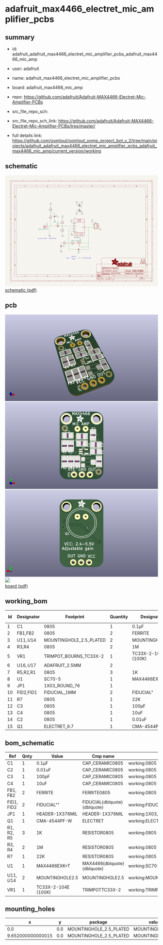 # adafruit_max4466_electret_mic_amplifier_pcbs
 
## summary 
* id: adafruit_adafruit_max4466_electret_mic_amplifier_pcbs_adafruit_max4466_mic_amp
* user: adafruit
* name: adafruit_max4466_electret_mic_amplifier_pcbs
* board: adafruit_max4466_mic_amp
* repo: https://github.com/adafruit/Adafruit-MAX4466-Electret-Mic-Amplifier-PCBs



* src_file_repo_sch: 
* src_file_repo_sch_link: https://github.com/adafruit/Adafruit-MAX4466-Electret-Mic-Amplifier-PCBs/tree/master/
* full details link: https://github.com/oomlout/oomlout_oomp_project_bot_v_2/tree/main/projects/adafruit_adafruit_max4466_electret_mic_amplifier_pcbs_adafruit_max4466_mic_amp/current_version/working  

## schematic  
![](working_schematic_600.png)  
[schematic (pdf)](working_schematic.pdf)  

## pcb  
![](working_3d_600.png) 
![](working_3d_front_600.png)  
![](working_3d_back_600.png)  
![](working_600.png)  
[board (pdf)](working.pdf)  

## working_bom
| Id | Designator | Footprint | Quantity | Designation | Supplier and ref |  | None | 
| --- | --- | --- | --- | --- | --- | --- | --- | 
| 1 | C1 | 0805 | 1 | 0.1µF |  |  | [''] | 
| 2 | FB1,FB2 | 0805 | 2 | FERRITE |  |  | [''] | 
| 3 | U$11,U$14 | MOUNTINGHOLE_2.5_PLATED | 2 | MOUNTINGHOLE2.5 |  |  | [''] | 
| 4 | R3,R4 | 0805 | 2 | 1M |  |  | [''] | 
| 5 | VR1 | TRIMPOT_BOURNS_TC33X-2 | 1 | TC33X-2-104E (100K) |  |  | [''] | 
| 6 | U$16,U$17 | ADAFRUIT_2.5MM | 2 |  |  |  | [''] | 
| 7 | R5,R2,R1 | 0805 | 3 | 1K |  |  | [''] | 
| 8 | U1 | SC70-5 | 1 | MAX4466EXK+T |  |  | [''] | 
| 9 | JP1 | 1X03_ROUND_76 | 1 |  |  |  | [''] | 
| 10 | FID2,FID1 | FIDUCIAL_1MM | 2 | FIDUCIAL" |  |  | [''] | 
| 11 | R7 | 0805 | 1 | 22K |  |  | [''] | 
| 12 | C3 | 0805 | 1 | 100pF |  |  | [''] | 
| 13 | C4 | 0805 | 1 | 10uF |  |  | [''] | 
| 14 | C2 | 0805 | 1 | 0.01uF |  |  | [''] | 
| 15 | Q1 | ELECTRET_9.7 | 1 | CMA-4544PF-W |  |  | [''] | 


## bom_schematic
| Ref | Qnty | Value | Cmp name | Footprint | Description | Vendor | DNP | 
| --- | --- | --- | --- | --- | --- | --- | --- | 
| C1 | 1 | 0.1µF | CAP_CERAMIC0805 | working:0805 |  |  |  | 
| C2 | 1 | 0.01uF | CAP_CERAMIC0805 | working:0805 |  |  |  | 
| C3 | 1 | 100pF | CAP_CERAMIC0805 | working:0805 |  |  |  | 
| C4 | 1 | 10uF | CAP_CERAMIC0805 | working:0805 |  |  |  | 
| FB1, FB2 | 2 | FERRITE | FERRITE0805 | working:0805 |  |  |  | 
| FID1, FID2 | 2 | FIDUCIAL"" | FIDUCIAL{dblquote}{dblquote} | working:FIDUCIAL_1MM |  |  |  | 
| JP1 | 1 | HEADER-1X376MIL | HEADER-1X376MIL | working:1X03_ROUND_76 |  |  |  | 
| Q1 | 1 | CMA-4544PF-W | ELECTRET | working:ELECTRET_9.7 |  |  |  | 
| R1, R2, R5 | 3 | 1K | RESISTOR0805 | working:0805 |  |  |  | 
| R3, R4 | 2 | 1M | RESISTOR0805 | working:0805 |  |  |  | 
| R7 | 1 | 22K | RESISTOR0805 | working:0805 |  |  |  | 
| U1 | 1 | MAX4466EXK+T | MAX4466{dblquote}{dblquote} | working:SC70-5 |  |  |  | 
| U$11, U$14 | 2 | MOUNTINGHOLE2.5 | MOUNTINGHOLE2.5 | working:MOUNTINGHOLE_2.5_PLATED |  |  |  | 
| VR1 | 1 | TC33X-2-104E (100K) | TRIMPOTTC33X-2 | working:TRIMPOT_BOURNS_TC33X-2 |  |  |  | 


## mounting_holes
| x | y | package | value | ref | size | 
| --- | --- | --- | --- | --- | --- | 
| 0.0 | 0.0 | MOUNTINGHOLE_2.5_PLATED | MOUNTINGHOLE2.5 | U$11 | m3 | 
| 9.652000000000015 | 0.0 | MOUNTINGHOLE_2.5_PLATED | MOUNTINGHOLE2.5 | U$14 | m3 | 


